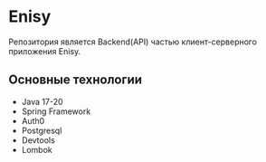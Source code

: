 # Enisy
Репозитория является Backend(API) частью клиент-серверного приложения Enisy. 

## Основные технологии
- Java 17-20
- Spring Framework
- Auth0
- Postgresql
- Devtools
- Lombok
